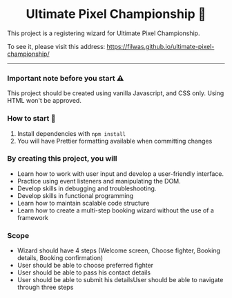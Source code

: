 <h1 align="center">
  Ultimate Pixel Championship 🥷
</h1>

This project is a registering wizard for Ultimate Pixel Championship.

To see it, please visit this address: https://filwas.github.io/ultimate-pixel-championship/

---
### Important note before you start ⚠️

This project should be created using vanilla Javascript, and CSS only. 
Using HTML won't be approved.

### How to start 🚀

1. Install dependencies with ``npm install``
2. You will have Prettier formatting available when committing changes

### By creating this project, you will

- Learn how to work with user input and develop a user-friendly interface.
- Practice using event listeners and manipulating the DOM.
- Develop skills in debugging and troubleshooting.
- Develop skills in functional programming
- Learn how to maintain scalable code structure
- Learn how to create a multi-step booking wizard without the use of a framework

### Scope

- Wizard should have 4 steps (Welcome screen, Choose fighter, Booking details, Booking confirmation)
- User should be able to choose preferred fighter
- User should be able to pass his contact details
- User should be able to submit his detailsUser should be able to navigate through three steps
